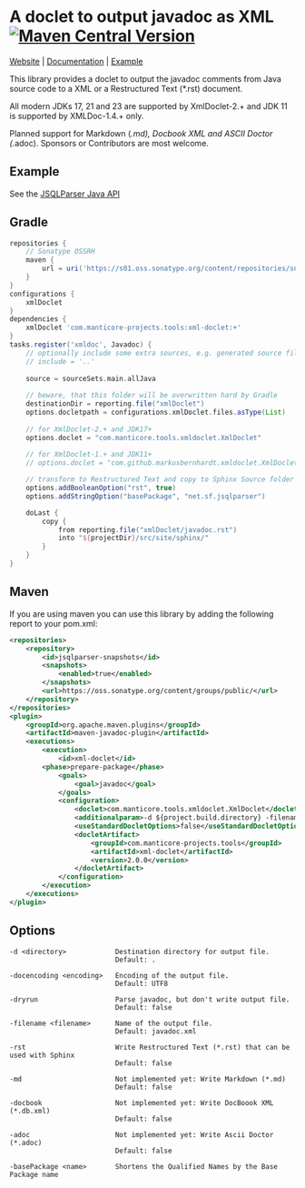 # A doclet to output javadoc as XML [![Maven Central Version](https://img.shields.io/maven-central/v/com.manticore-projects.tools/xml-doclet)](https://central.sonatype.com/search?q=xml-doclet&namespace=com.manticore-projects.tools)

[Website](https://www.manticore-projects.com/XMLDoclet) | [Documentation](https://www.manticore-projects.com/XMLDoclet/usage.html) | [Example](https://www.manticore-projects.com/JSQLParser/javadoc_snapshot.html#analyticexpression)

This library provides a doclet to output the javadoc comments from Java source code to a XML or a Restructured Text (*.rst) document.

All modern JDKs 17, 21 and 23 are supported by XmlDoclet-2.+ and JDK 11 is supported by XMLDoc-1.4.+ only.

Planned support for Markdown (*.md), Docbook XML and ASCII Doctor (*.adoc). Sponsors or Contributors are most welcome.

Example
-------

See the [JSQLParser Java API](https://www.manticore-projects.com/JSQLParser/javadoc_snapshot.html#arrayexpression)

Gradle
------

```gradle
repositories {
    // Sonatype OSSRH
    maven {
        url = uri('https://s01.oss.sonatype.org/content/repositories/snapshots/')
    }
}
configurations {
    xmlDoclet
}
dependencies {
    xmlDoclet 'com.manticore-projects.tools:xml-doclet:+'
}
tasks.register('xmldoc', Javadoc) {
    // optionally include some extra sources, e.g. generated source files
    // include = '..'
    
    source = sourceSets.main.allJava
    
    // beware, that this folder will be overwritten hard by Gradle
    destinationDir = reporting.file("xmlDoclet")
    options.docletpath = configurations.xmlDoclet.files.asType(List)
    
    // for XmlDoclet-2.+ and JDK17+
    options.doclet = "com.manticore.tools.xmldoclet.XmlDoclet"
    
    // for XmlDoclet-1.+ and JDK11+
    // options.doclet = "com.github.markusbernhardt.xmldoclet.XmlDoclet"

    // transform to Restructured Text and copy to Sphinx Source folder
    options.addBooleanOption("rst", true)
    options.addStringOption("basePackage", "net.sf.jsqlparser")

    doLast {
        copy {
            from reporting.file("xmlDoclet/javadoc.rst")
            into "${projectDir}/src/site/sphinx/"
        }
    }
}
```

Maven
-----

If you are using maven you can use this library by adding the following report to your pom.xml:

```xml
<repositories>
    <repository>
        <id>jsqlparser-snapshots</id>
        <snapshots>
            <enabled>true</enabled>
        </snapshots>
        <url>https://oss.sonatype.org/content/groups/public/</url>
    </repository>
</repositories>
<plugin>
    <groupId>org.apache.maven.plugins</groupId>
    <artifactId>maven-javadoc-plugin</artifactId>
    <executions>
        <execution>
            <id>xml-doclet</id>
        <phase>prepare-package</phase>
            <goals>
                <goal>javadoc</goal>
            </goals>
            <configuration>
                <doclet>com.manticore.tools.xmldoclet.XmlDoclet</doclet>
                <additionalparam>-d ${project.build.directory} -filename ${project.artifactId}-${project.version}-javadoc.xml</additionalparam>
                <useStandardDocletOptions>false</useStandardDocletOptions>
                <docletArtifact>
                    <groupId>com.manticore-projects.tools</groupId>
                    <artifactId>xml-doclet</artifactId>
                    <version>2.0.0</version>
                </docletArtifact>
            </configuration>
        </execution>
    </executions>
</plugin>
```

Options
-------

    -d <directory>            Destination directory for output file.
                              Default: .

    -docencoding <encoding>   Encoding of the output file.
                              Default: UTF8

    -dryrun                   Parse javadoc, but don't write output file.
                              Default: false

    -filename <filename>      Name of the output file.
                              Default: javadoc.xml

    -rst                      Write Restructured Text (*.rst) that can be used with Sphinx
                              Default: false

    -md                       Not implemented yet: Write Markdown (*.md)
                              Default: false

    -docbook                  Not implemented yet: Write DocBoook XML (*.db.xml)
                              Default: false

    -adoc                     Not implemented yet: Write Ascii Doctor (*.adoc)
                              Default: false

    -basePackage <name>       Shortens the Qualified Names by the Base Package name
